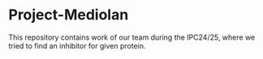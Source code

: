 # Project-Mediolan
This repository contains work of our team during the IPC24/25, where we tried to find an inhibitor for given protein.

